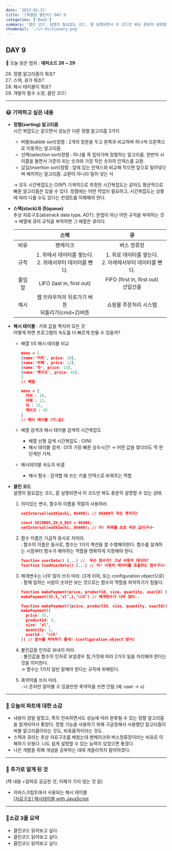 ```yaml
---
date: '2023-01-21'
title: '[북클럽 챌린지] DAY 9'
categories: ['Book']
summary: '클린 코드: 설명이 필요없는 코드, 잘 실행되면서 이 코드만 봐도 충분히 설명할 수 있는 상태'
thumbnail: './it-dictionary.png'
---
```


## DAY 9

🔖 오늘 읽은 범위 : **에피소드 26 ~ 29**

26. 정렬 알고리즘이 뭐죠?
27. 스택, 큐가 뭐죠?
28. 해시 테이블이 뭐죠?
29. 개발자 필수 소양, 클린 코드!

---

### 😃 기억하고 싶은 내용

- **정렬(sorting) 알고리즘**  
  시간 복잡도는 같으면서 성능은 다른 정렬 알고리즘 3가지

  - 버블(bubble sort)정렬 : 2개의 창문을 두고 왼쪽과 비교하며 하나씩 오른쪽으로 이동하는 알고리즘
  - 선택(selection sort)정렬 : 하나를 콕 집어가며 정렬하는 알고리즘. 한번씩 사이클을 돌면서 기준이 되는 숫자와 가장 작은 숫자의 인덱스를 교환.
  - 삽입(insertion sort)정렬 : 앞에 있는 인덱스와 비교해 작으면 앞으로 밀어넣으며 배치하는 알고리즘. 교환이 아니라 밀어 넣는 식

  → 모두 시간복잡도는 O(N**²**)
  기계적으로 측정한 시간복잡도는 같아도 평균적으로 빠른 알고리즘은 있을 수 있다.
  정렬에는 어떤 작업이 필요하고, 시간복잡도는 상황에 따라 다를 수도 있다는 컨셉트를 이해해야 한다.

- **스택(stack)과 큐(queue)**  
   추상 자료구조(abstrack data type, ADT): 문법이 아닌 어떤 규칙을 부여하는 것  
  → 배열에 큐의 규칙을 부여하면 그 배열은 큐이다.

  |        |                             스택                             |                              큐                              |
  | :----: | :----------------------------------------------------------: | :----------------------------------------------------------: |
  |  비유  |                           팬케이크                           |                         버스 정류장                          |
  |  규칙  | 1. 위에서 데이터를 쌓는다. <br/>2. 위에서부터 데이터를 뺀다. | 1. 위로 데이터를 쌓는다. <br/>2. 아래에서부터 데이터를 뺀다. |
  | 줄임말 |                  LIFO (last in, first out)                   |           FIFO (first in, first out)<br/>선입선출            |
  |  예시  |     웹 브라우저의 뒤로가기 버튼 <br/>되돌리기(cmd+Z)버튼     |                    쇼핑몰 주문처리 시스템                    |

- **해시 테이블** : 키와 값을 짝지어 모은 것  
  어떻게 하면 프로그램의 속도를 더 빠르게 만들 수 있을까?

  - 배열 VS 해시 테이블 비교

    ```json
    menu = [
    {name:'커피', price: 10},
    {name:'라떼', price: 12},
    {name:'차', price: 15},
    {name:'케이크', price: 45},
    ]
    // 배열

    menu = {
      커피 : 10,
      라떼 : 12,
      차 : 15,
      케이크 : 45
    }
    // 해시 테이블 (키:값)
    ```

  - 배열 검색과 해시 테이블 검색의 시간복잡도
    - 배열 선형 검색 시간복잡도 : O(N)
    - 해시 테이블 검색 : O(1) 가장 빠른 상수시간!
      → 어떤 값을 찾더라도 딱 한 단계만 거쳐.
  - 해시테이블 속도의 비결
    - 해시 함수 : 검색할 때 쓰는 키를 인덱스로 바꿔주는 역할

- **클린 코드**  
   설명이 필요없는 코드, 잘 실행되면서 이 코드만 봐도 충분히 설명할 수 있는 상태.

  1.  의미있는 변수, 함수의 이름을 적절히 사용하라.

      ```json
      setInterval(eatKimchi, 86400); // 86400이 무슨 뜻이지?

      const SECONDS_IN_A_DAY = 86400;
      setInterval(eatKimchi, 86400); // 아! 하루를 초로 바꾼 값이구나~
      ```

  2.  함수 이름은 가급적 동사로 지어라.  
      : 함수의 이름은 동사로, 함수는 1가지 액션을 잘 수행해야한다. 함수를 설계하는 시점부터 함수가 해야하는 역할을 명확하게 지정해야 한다.

      ```json
      function userData() {...} //  무슨 함수지? 그냥 사용자 데이터?
      function loadUserData() {...} // 아! 사용자 데이터를 호출하는 함수구나~
      ```

  3.  매개변수는 너무 많이 쓰지 마라. (3개 이하, 또는 configuration object으로)  
      : 함께 일하는 사람이 숫자만 보는 것으로는 함수의 역할을 파악하기가 힘들다.

      ```json
      function makePayment(price, productId, size, quantity, userId) {…}
      makePayment(35,5,’xl’,2,’니꼬’) // 매개변수가 너무 많아..

      function makePayment({price, productId, size, quantity, userId}) {…}
      makePayment({
        price: 35,
        productId: 5,
        size: ’xl’,
        quantity: 2,
        userId : ’니꼬’
      }) // 함수를 파악하기 좋네! (configuration object 방식)
      ```

  4.  불린값을 인자로 보내지 마라.  
      : 불린값을 함수의 인자로 보낼경우 참,거짓에 따라 2가지 일을 처리해야 한다는 것을 의미한다.  
      → 함수는 1가지 일만 잘해야 한다는 규칙에 위배된다.
  5.  축약어를 쓰지 마라.  
      : 나 혼자만 알아볼 수 있을만한 축약어를 쓰면 안됨 (예: user → u)

---

### 🤔 오늘의 파트에 대한 소감

- 내용이 정말 알찼고, 특히 친숙하면서도 성능에 따라 분류될 수 있는 정렬 알고리즘을 알게되어서 좋았다. 정렬 기능을 사용하기 위해 구글링해서 사용했던 알고리즘이 버블 알고리즘이라는 것도, 비효율적이라는 것도.
- 스택과 큐라는 추상 자료구조를 배웠는데 팬케이크와 버스정류장이라는 비유로 이해하기 쉬웠다. 나도 쉽게 설명할 수 있는 능력이 있었으면 좋겠다.
- 나은 개발을 위해 개념을 공부하는 데에 게을리하지 말아야겠다.

---

### 🔎 추가로 알게 된 것

(책 내용 +알파로 궁금한 것, 이해가 가지 않는 것 등)

- 자바스크립트에서 사용되는 해시 테이블  
  [[자료구조] 해시테이블 with JavaScript](https://overcome-the-limits.tistory.com/entry/%EC%9E%90%EB%A3%8C%EA%B5%AC%EC%A1%B0-%ED%95%B4%EC%8B%9C%ED%85%8C%EC%9D%B4%EB%B8%94-with-JavaScript)

---

### 🤟소감 3줄 요약

- 클린코드 읽어보고 싶다.
- 클린코드 읽어보고 싶다.
- 클린코드 읽어보고 싶다.
